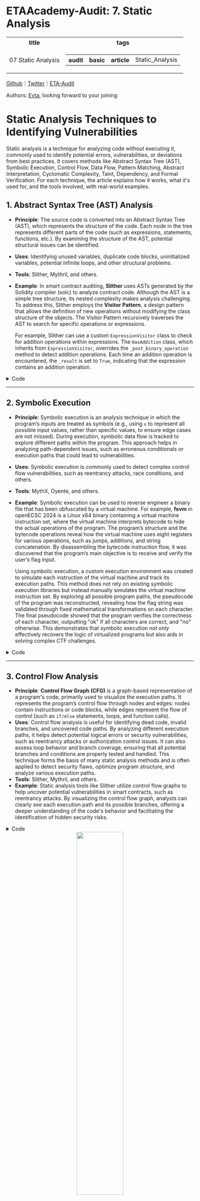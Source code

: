 # ETAAcademy-Audit: 7. Static Analysis

<table>
  <tr>
    <th>title</th>
    <th>tags</th>
  </tr>
  <tr>
    <td>07 Static Analysis</td>
    <td>
      <table>
        <tr>
          <th>audit</th>
          <th>basic</th>
          <th>article</th>
          <td>Static_Analysis</td>
        </tr>
      </table>
    </td>
  </tr>
</table>

[Github](https://github.com/ETAAcademy)｜[Twitter](https://twitter.com/ETAAcademy)｜[ETA-Audit](https://github.com/ETAAcademy/ETAAcademy-Audit)

Authors: [Evta](https://twitter.com/pwhattie), looking forward to your joining

# Static Analysis Techniques to Identifying Vulnerabilities

Static analysis is a technique for analyzing code without executing it, commonly used to identify potential errors, vulnerabilities, or deviations from best practices. It covers methods like Abstract Syntax Tree (AST), Symbolic Execution, Control Flow, Data Flow, Pattern Matching, Abstract Interpretation, Cyclomatic Complexity, Taint, Dependency, and Formal Verification. For each technique, the article explains how it works, what it's used for, and the tools involved, with real-world examples.

## 1. **Abstract Syntax Tree (AST) Analysis**

- **Principle**: The source code is converted into an Abstract Syntax Tree (AST), which represents the structure of the code. Each node in the tree represents different parts of the code (such as expressions, statements, functions, etc.). By examining the structure of the AST, potential structural issues can be identified.
- **Uses**: Identifying unused variables, duplicate code blocks, uninitialized variables, potential infinite loops, and other structural problems.
- **Tools**: Slither, Mythril, and others.
- **Example**: In smart contract auditing, **Slither** uses ASTs generated by the Solidity compiler (solc) to analyze contract code. Although the AST is a simple tree structure, its nested complexity makes analysis challenging. To address this, Slither employs the **Visitor Pattern**, a design pattern that allows the definition of new operations without modifying the class structure of the objects. The Visitor Pattern recursively traverses the AST to search for specific operations or expressions.

  For example, Slither can use a custom `ExpressionVisitor` class to check for addition operations within expressions. The `HasAddition` class, which inherits from `ExpressionVisitor`, overrides the `_post_binary_operation` method to detect addition operations. Each time an addition operation is encountered, the `_result` is set to `True`, indicating that the expression contains an addition operation.

<details><summary>Code</summary>

```solidity

from slither.visitors.expression.expression import ExpressionVisitor
from slither.core.expressions.binary_operation import BinaryOperationType

class HasAddition(ExpressionVisitor):

    def result(self):
        return self._result

    def _post_binary_operation(self, expression):
        if expression.type == BinaryOperationType.ADDITION:
            self._result = True

visitor = HasAddition(expression)
print(f'The expression {expression} has an addition: {visitor.result()}')

```

</details>

---

## 2. **Symbolic Execution**

- **Principle**: Symbolic execution is an analysis technique in which the program’s inputs are treated as symbols (e.g., using `x` to represent all possible input values, rather than specific values, to ensure edge cases are not missed). During execution, symbolic data flow is tracked to explore different paths within the program. This approach helps in analyzing path-dependent issues, such as erroneous conditionals or execution paths that could lead to vulnerabilities.
- **Uses**: Symbolic execution is commonly used to detect complex control flow vulnerabilities, such as reentrancy attacks, race conditions, and others.
- **Tools**: MythX, Oyente, and others.
- **Example**: Symbolic execution can be used to reverse engineer a binary file that has been obfuscated by a virtual machine. For example, **fsvm** in openECSC 2024 is a Linux x64 binary containing a virtual machine instruction set, where the virtual machine interprets bytecode to hide the actual operations of the program. The program’s structure and the bytecode operations reveal how the virtual machine uses eight registers for various operations, such as jumps, additions, and string concatenation. By disassembling the bytecode instruction flow, it was discovered that the program’s main objective is to receive and verify the user’s flag input.

  Using symbolic execution, a custom execution environment was created to simulate each instruction of the virtual machine and track its execution paths. This method does not rely on existing symbolic execution libraries but instead manually simulates the virtual machine instruction set. By exploring all possible program paths, the pseudocode of the program was reconstructed, revealing how the flag string was validated through fixed mathematical transformations on each character. The final pseudocode showed that the program verifies the correctness of each character, outputting "ok" if all characters are correct, and "no" otherwise. This demonstrates that symbolic execution not only effectively recovers the logic of virtualized programs but also aids in solving complex CTF challenges.

<details><summary>Code</summary>

```c++

// Linux x64 binary file
void* fsbase
    int64_t rax = *(fsbase + 0x28)
    if (argc != 2)
        std::ostream::operator<<(this: std::operator<<<std::char_traits<char> >(__out: std::operator<<<std::char_traits<char> >(__out: std::operator<<<std::char_traits<char> >)))
        exit(status: 1)
        noreturn
void var_228
std: :ifstream::ifstream(this: &var_228, __s: argv[1])
void var_128
if (std::ios::fail(this: &var_128) != 0)
    std::ostream::operator<<(this: std: :operator<<<std::char_traits<char> >(__out: std: :operator<<<std::char_traits<char> >(__out: std::operator<<<std::char_traits<char> >)))
    exit(status: 1)
    noreturn
mkdir("regs", 0x1c0)
interpret(&var_228)
void* var_258 = &regs
for (void* i = &regs; i != _ITM_deregisterTMCloneTable; i = i + 0x20)
    void var_248
    std::string::string(this: &var_248)
    remove(file: std: :string::c_str(this: &var_248))
    std::string::~string(this: &var_248)
system(line: "rmdir regs")
std::ifstream::~ifstream(this: &var_228)
if (rax == *(fsbase + 0x28))
    return 0
__stack_chk_fail()
noreturn

...

// pseudocode

#include <stdio.h>

int main(int argc, char* argv[]) {
	puts("flag:");
	char flag[29];
	scanf("%s", flag);
	if ((((-flag[0]) + 111) + (((-flag[1]) + 112) + (((-flag[2]) + 101) + (((-flag[3]) + 110) + (((-flag[4]) + 69) + (((-flag[5]) + 67) + (((-flag[6]) + 83) + (((-flag[7]) + 67) + (((-flag[8]) + 123) + (((-flag[9]) + 115) + (((-flag[10]) + 117) + (((-flag[11]) + 112) + (((-flag[12]) + 101) + (((-flag[13]) + 114) + (((-flag[14]) + 101) + (((-flag[15]) + 97) + (((-flag[16]) + 115) + (((-flag[17]) + 121) + (((-flag[18]) + 118) + (((-flag[19]) + 109) + (((-flag[20]) + 99) + (((-flag[21]) + 52) + (((-flag[22]) + 101) + (((-flag[23]) + 56) + (((-flag[24]) + 55) + (((-flag[25]) + 99) + (((-flag[26]) + 52) + (((-flag[27]) + 100) + ((-flag[28]) + 125))))))))))))))))))))))))))))) != "00000000000000000000000000000") {
		puts("no");
		return 0;
	} else {
		puts("ok");
		return 0;
	}
}

```

</details>

---

## 3. **Control Flow Analysis**

- **Principle**: **Control Flow Graph (CFG)** is a graph-based representation of a program's code, primarily used to visualize the execution paths. It represents the program’s control flow through nodes and edges: nodes contain instructions or code blocks, while edges represent the flow of control (such as `if/else` statements, loops, and function calls).
- **Uses**: Control flow analysis is useful for identifying dead code, invalid branches, and uncovered code paths. By analyzing different execution paths, it helps detect potential logical errors or security vulnerabilities, such as reentrancy attacks or authorization control issues. It can also assess loop behavior and branch coverage, ensuring that all potential branches and conditions are properly tested and handled. This technique forms the basis of many static analysis methods and is often applied to detect security flaws, optimize program structure, and analyze various execution paths.
- **Tools**: Slither, Mythril, and others.
- **Example**: Static analysis tools like Slither utilize control flow graphs to help uncover potential vulnerabilities in smart contracts, such as reentrancy attacks. By visualizing the control flow graph, analysts can clearly see each execution path and its possible branches, offering a deeper understanding of the code's behavior and facilitating the identification of hidden security risks.

<details><summary>Code</summary>

```solidity

function safeAdd(uint256 a, uint256 b) internal pure returns (uint256) {
    if (a + b <= a) {
        revert();
    }
    return a + b;
}

```

</details>

<div  align="center">
<img src="https://github.com/ETAAcademy/ETAAcademy-Images/blob/main/ETAAcademy-Audit/07_CFG.png?raw=true" width="50%" />
</div>

---

## 4. **Data Flow Analysis**

- **Principle**: Data flow analysis examines how data moves throughout a program, tracking the flow of variables and function parameters, and how they are manipulated. By analyzing how different inputs affect the program's state, this technique helps identify potential security issues.
- **Uses**: It is useful for detecting uninitialized variables, potential input validation errors, and data leakage issues, among others.
- **Tools**: Slither, MythX, and others.
- **Example**: Unlike abstract syntax trees (ASTs), data flow graphs focus on how data flows during program execution rather than the program's syntactical structure. In a data flow graph, nodes represent semantic elements that carry values during program execution. For example, in the expression `x || y`, the data flow graph has corresponding nodes for the subexpressions `x` and `y`, as well as the entire expression `x || y`. An edge from `x` to `x || y` represents the fact that the value of `x` can influence the value of `x || y`, while the edge from `y` to `x || y` indicates that `y`'s value may also affect the outcome of `x || y`.

  Data flow analysis aims to infer various information about the program or its segments, especially regarding the possible values of variables. By combining control flow graphs (CFGs) with lattice operations, data flow analysis can trace the possible values of variables at different points in the program, considering the influence of control flow and eventually reaching a fixed point (or convergence). During the analysis, mathematical tools such as sets, unions, and partially ordered sets (lattices) are used to represent and compute the potential values of variables. For example, assignments, control flow branches, and loops can all affect the inferred values of variables. In practice, when the possible values of a variable are too complex or infinite, analysis tools use `⊤` (top) to indicate an excess of information that cannot be computed precisely, and `⊥` (bottom) is used to represent a variable with no possible value when it is uninitialized.

  Data flow analysis is widely applied in program optimization, error detection, and refactoring, as it effectively uncovers potential programming errors or areas for improvement. It is especially valuable when dealing with complex control flow and data dependencies, providing insights into how variables and data interact across various program execution paths.

<details><summary>Code</summary>

```python

def example(n):
    x = 0
    # x is {0}
    if n > 0:
        x = 5
        # x is {5}
    else:
        x = 42
        # x is {42}
    # x is {5, 42}
    print(x)


def example_of_infinite_sets():
    x = 0  # x is {0}
    while condition():
        x += 1  # x is {0, 1, 2, …}
    print(x)  # x is {0, 1, 2, …}


def example_of_top_with_loop():
    x = 0  # x is {0}
    while condition():
        x += 1  # x is ⊤ (could be any value)
    print(x)  # x is ⊤


def example_of_top_without_loops(n):
    x = 0  # x is {0}
    if n == 0:
        x = 1
    elif n == 1:
        x = 9
    elif n == 2:
        x = 7
    else:
        x = 3
    # x is ⊤ (top set, because it's set to one of several possible values)
    print(x)


def example_of_bottom():
    x = None  # x is ⊥ (undefined value)
    x = 42  # x is {42}
    print(x)


```

</details>

<div  align="center">
<img src="https://github.com/ETAAcademy/ETAAcademy-Images/blob/main/ETAAcademy-Audit/07_DFA.png?raw=true" width="50%" />
</div>

---

## 5. **Pattern Matching**

- **Principle**: This method involves defining known vulnerability patterns (or "signatures") and matching them against the code. Tools will scan the source code based on predefined vulnerability patterns to identify potential security issues.
- **Uses**: Pattern matching is commonly used to detect well-known vulnerability patterns such as reentrancy attacks, integer overflow, and access control flaws.
- **Tools**: Slither, MythX, and others.
- **Example**: In traditional functional programming, pattern matching is mainly used to match algebraic data types, whereas object-oriented features like inheritance and information hiding are not directly supported by this approach. However, in recent years, languages like F# and Scala have incorporated pattern matching into object-oriented programming languages, allowing developers to use more powerful matching functionalities. Pattern matching works by checking whether an expression conforms to a given pattern. One of the most common forms is **type matching**, where the dynamic type of the expression is used to select the corresponding match pattern. For example, in Scala, code can use pattern matching to handle different types of arguments, returning a value if the argument is an instance of the `Something` type or returning an empty string if it is of type `None`.

  To improve efficiency, these languages often compile pattern matching into bytecode (such as MSIL or Java bytecode), where type matching is converted into type testing (`instanceof`) and type casting (`cast`). Additionally, compilers use static analysis to optimize the code and ensure that the type matching is exhaustive, avoiding unreachable code and unsafe type casts. For instance, by using sealed classes, compilers can infer that certain type matches will always succeed, optimizing the execution path and ensuring the safety of type conversions. These optimizations not only enhance performance but also strengthen the security of the program.

<details><summary>Code</summary>

```scala

abstract sealed class Option[T]
final case class Something[T](val y : T) extends Option[T]
final case object None extends Option[Nothing]

def extract [T](x : Option[T]) : String = x match {
	case Something(y) => return y.toString();
	case None => return ””;
}

...

String extract (Option x) {
  if(x instanceOf Something)
    return ((Something) x).y. toString ();
  else if (x instanceOf None)
      return ””;
    else throw new MatchError ();
}

```

</details>

---

## 6. **Abstract Interpretation**

- **Principle**: Abstract interpretation uses abstract models to simulate the behavior of a program, capturing its potential states. This method is commonly employed to detect issues like overflows, out-of-bounds accesses, or improper memory usage.
- **Uses**: It is particularly useful in detecting and analyzing security vulnerabilities in code, such as overflow, memory access violations, and other issues in smart contracts.
- **Tools**: Mythril, Slither, SmartCheck.
- **Example**: In mathematical logic, **completeness** is an important concept that refers to whether a proof system can prove all statements that are true under its semantics. For example, Gödel's completeness theorem shows that a proof system for first-order logic can prove all statements that are true in all models. For decision procedures in logic, we expect them to be **sound** (not incorrectly declaring false propositions as true) and **complete** (able to declare all true formulas as true). In abstract interpretation, completeness is often sacrificed, especially during global analysis. For instance, interval arithmetic is used for program safety analysis, but it cannot prove all situations completely. However, it can ensure that the results are safe.

  To improve efficiency, certain solving methods may intentionally introduce incompleteness, such as using widening operators to speed up the analysis, though this can increase uncertainty. Controlling this incompleteness is crucial both theoretically and practically, ensuring that analysis results are predictable and preventing analysis failures caused by small program variations. Therefore, the balance between completeness and incompleteness must be adjusted based on the specific needs and context.

  In abstract interpretation, even if the abstract domain is sufficiently precise, it is sometimes impossible to find the necessary invariants through a particular abstract interpretation method, leading to incomplete analysis results. For example, in a data flow program, using classical interval static analysis methods and widening operators may result in a calculated interval of `[0, ∞)` but fail to prove a specific assertion. However, by using a more precise interval like `[0, 42]`, the assertion can be proven correct. This demonstrates that the issue lies not with the abstract domain (the interval) itself but with the reasoning method (the widening operation).

  Additionally, an interesting property of widening operators in relational domains is that they typically do not commute with projections. Even if some additional variables have no impact on the original variables, adding these variables may still change the analysis result. For example, in a program involving two variables `i` and `j`, interval analysis can precisely calculate the possible values of `i`, while polyhedral analysis may lose some constraints due to widening, leading to reduced precision. This incompleteness can sometimes be addressed through hierarchical analysis methods, where more subsets of variables are gradually introduced to improve accuracy.

<details><summary>Code</summary>

```c++

i = 0;
while ( true ) {
	if ( trigger ()) {
		i = i +1;
		if (i > 42) i = 0;
	}
	assert (i < 1000);
}

i =0; j =0;
while ( true ) {
	if (*) i =0; else {i =1; j =0; }
	if (i ==0) j= j +1;
}

```

</details>

---

## 7. **Complexity Analysis**

- **Principle**: This technique analyzes the complexity of code, particularly the control flow complexity and data flow complexity. By calculating metrics like Cyclomatic Complexity or other complexity indicators, it evaluates the maintainability of the code and its potential risk for errors.
- **Uses**: Identifying overly complex code blocks to reduce the difficulty of auditing. Complex code tends to have a higher likelihood of errors, so reducing complexity helps improve code quality.
- **Tools**: Slither, SonarQube.
- **Example**: **Cyclomatic Complexity**, proposed by Thomas McCabe, is an important metric for measuring program complexity. It measures the number of independent execution paths in the program, providing a quantitative assessment of code complexity. It is commonly used to evaluate the testability, maintainability, and modification risks of a program. Cyclomatic Complexity is calculated using the control flow graph, where the nodes represent basic command blocks, and the edges represent control flow paths between those blocks. The formula is:

  M = E - N + 2P

  Where:

  - E represents the number of edges (paths),
  - N represents the number of nodes (blocks),
  - P represents the number of connected components (program components or functions).

  For a simple program without control flow statements, the Cyclomatic Complexity is 1. However, the complexity increases with conditional statements (e.g., `if` statements), as each condition creates multiple execution paths.

  For example, if the source code contains a single `if` statement, the Cyclomatic Complexity would be 2, because there are two possible paths: one if the condition is true and another if the condition is false. For more complex programs with loops and multiple conditions, the Cyclomatic Complexity increases significantly.

  Cyclomatic Complexity helps not only to analyze the logical complexity of code but also aids in designing test cases to cover all possible execution paths, ensuring the correctness of the program under different scenarios. A higher Cyclomatic Complexity usually means that the code is harder to understand and maintain. Therefore, developers should aim to keep the Cyclomatic Complexity low to reduce the probability of errors and enhance code quality.

<details><summary>Code</summary>

```python

A = 10
if B > C:
    A = B
else:
    A = C

print(A)
print(B)
print(C)

```

</details>

---

## 8. **Taint Analysis**

- **Principle**: Taint Analysis is a static analysis technique used to track and analyze how untrusted data (known as "taint") propagates through a program. Tainted data typically originates from unsafe or untrusted sources, such as user inputs or external system data. If this data is not properly validated or sanitized before influencing program execution, it can lead to security vulnerabilities such as injection attacks (e.g., SQL injection, Cross-Site Scripting (XSS), etc.).

- **Uses**: Taint Analysis is primarily used to track the propagation path of untrusted data to prevent injection attacks, such as SQL injection and XSS.

- **Tools**: Slither, MythX.

- **Example**: Taint Analysis can be used to quickly identify security vulnerabilities in APIs, especially by analyzing OWASP's crAPI. By tracking the flow of untrusted data through the program, Taint Analysis helps discover potential injection attacks and other security issues. To perform Taint Analysis, the first step is to obtain the source code or binary file of the API, and, if necessary, reverse engineer the binary to restore the readable source code. The core of the analysis focuses on identifying "sources" and "sinks": sources refer to data input points that can be controlled by an attacker, while sinks are functions or operations that process this data, often representing dangerous operations.

  By tracking the flow of data between sources and sinks, attackers can identify vulnerabilities and construct attack chains to exploit these flaws. Tools like **graudit** can automate the search for dangerous sinks in the code, leading to Taint Analysis that detects command injection vulnerabilities, ultimately allowing for remote code execution (RCE) attacks. This process not only helps identify common injection attacks but also uncovers deeper security issues, demonstrating the importance of Taint Analysis in API security assessments.

  For instance, with **crAPI**, tools like **graudit** can scan Java code to find potential dangerous functions (e.g., `exec()`), and analyze how it receives data from untrusted sources. By tracing the call paths of the `exec()` function, a potential command injection vulnerability can be found. Continuing to track the data flow, the analysis shows how user input can manipulate the parameters of `exec()`, eventually identifying an API endpoint that could be exploited by attackers. This process involves multiple steps using commands like `grep`, progressively analyzing the source code to pinpoint key areas, and revealing how manipulating the `conversion_params` parameter can trigger `exec()` to execute malicious commands.

<details><summary>Code</summary>

```java
public String executeBashCommand(String command) throws lOException {
    BufferedReader b = null;
    StringBuilder output;
    logger.info("Executing BASH command:\n ", command);
    Runtime r = Runtime.getRuntime();
    // Use bash -c so we can handle things like multi commands separated by ; and
    // things like quotes, $, I, and \. My tests show that command comes as
    // one argument to bash, so we do not need to quote it to make it one thing.
    // Also, exec may object if it does not have an executable file as the first thing,
    // so having bash here makes it happy provided bash is installed and in path.
    String[] commands = {"bash", "-c", command};
    try {
        Process p = r.exec(commands);

        p.waitFor();
        b = new BufferedReader(new InputStreamReader(p.getInputStream()));

        String line ="";
        output = new StringBuilder();
        while ((line = b.readLineO) ! = null) {
            output.append(line + "\n");
        }
        return (output != null ? String.valueOf(output) : "command not found")；
    } catch (Exception e) {
        logger.error("Failed to execute bash with command: " + command);
        e.printStackTrace();
    } finally {
        b.close();
    }
    return null;
}

```

</details>

---

### 9. **Dependency Analysis**

- **Principle**: Contract Dependency Analysis examines the relationships between smart contracts and their dependencies on other contracts. It checks for malicious contracts or unsafe external dependencies that could introduce vulnerabilities.

- **Uses**: Identifying potential risks in inter-contract dependencies, such as unsafe external calls or unauthorized access.

- **Tools**: Slither, MythX.

- **Example**: State reverting is a mechanism in Solidity used for error handling and access control. During transactions, if a condition is not met, the state revert mechanism restores the smart contract's state to its original state. However, recent security incidents have shown that in the implementation of state reverts, smart contracts might include vulnerable code patterns that attackers can exploit. By manipulating transaction errors, attackers could control critical states, allowing them to profit illegally or cause Denial-of-Service (DoS) attacks.

  In one example, the **TokenGame** contract allows players to mint tokens. The `MintToken` function decides whether to increase `SheepToken` or `WolfToken` based on a random number. However, attackers can exploit the **state revert** mechanism by manipulating the `WolfToken` state, causing some states in the contract to be reverted during execution. This allows attackers to gain unfair profits.

  Existing research mainly focuses on using symbolic analysis and fuzz testing to detect vulnerabilities caused by state reverts, but these methods often only cover one subtype of State Revert Vulnerabilities (SRVs), such as illegal profit or DoS attacks. Moreover, some methods (e.g., EOSafe and WASAI) are specifically designed for WASM languages and are not applicable to Solidity smart contracts. A more universal approach to detecting SRVs in Solidity smart contracts at the bytecode level is more fitting.

  The core challenge of this approach is to build a detailed State Dependency Graph (SDG) to determine which states could be manipulated by attackers. Current research can only infer limited state dependency information and is insufficient to fully support SRV detection. Therefore, two previously overlooked types of state dependencies need to be identified: **Assertion-Related State Dependencies (ASD)** and **Temporal State Dependencies (TSD)**. ASD refers to explicit dependencies related to access control statements such as assert, revert, and require, while TSD refers to dependencies caused by transactions (i.e., function calls), a unique feature of smart contracts. By analyzing smart contract bytecode and historical transactions, these important dependencies can be inferred to construct a detailed State Dependency Graph, which can then be used to detect SRVs.

  The key is to detect potential illegal profit attacks (e.g., randomly modifying state variables to gain unfair advantage) and DoS attacks (e.g., causing denial of service) by identifying state variables' uncertainty and lack of proper access control. The detection process includes finding SRV indicators, analyzing external contract entry tracing, and performing taint propagation to identify and report state variables affected by vulnerabilities. Through these three steps, SRV vulnerabilities can be effectively identified and reported, improving the security of smart contracts.

<details><summary>Code</summary>

```solidity

contract TokenGame {
 mapping ( address = > uint256 ) public SheepToken ;
 mapping ( address = > uint256 ) public WolfToken ;
 mapping ( address = > uint256 ) public Earning ;
 ...
 function MintToken ( address account ) public {
	 uint256 seed = ( random () >> 245) % 10;
	 if ( seed != 0) {
		 SheepToken [ account ]++;}
	 else {
		 WolfToken [ account ]++;} }

 function Withdraw ( address account , unit amount ) public {
	 require ( SheepToken [ account ] >0|| WolfToken [ account ] >0) ;
	 tranferForm ( address ( this ) , account , amount ) ; }

 function PlaytoEarn ( address account , unit tokenId )
public {
	 if( isWolf ( tokenTraits [ tokenId ]) )
		 Earning [ account ]= Earning [ account ]*(2 - Rate ) ; }
 ...
}

```

</details>

---

## 10. **Formal Verification**

- **Principle**: Formal verification uses mathematical models to prove the correctness of code. By proving that the program will perform as expected under all possible inputs, it ensures that no logical flaws exist. Although formal verification requires significant computational resources, it provides the strongest guarantees.
- **Uses**: To verify the correctness of contract logic and ensure that the contract does not exhibit undefined behavior or erroneous execution.
- **Tools**: K Framework, Certora, MythX.
- **Example**: The Asterinas project uses formal verification with the Verus tool, based on SMT (Satisfiability Modulo Theories), in a four-step process. First is **Code Import**, where the necessary Rust types and functions are imported into Verus, and any unverified complex dependencies are replaced with stubs or functional specifications. Next is **Preliminary Code Proof**, during which Verus conducts an initial analysis of the code, identifying potential errors or unsafe behavior, and adds preconditions to avoid issues like overflows, such as preventing `align` from being zero. Then comes **Specification**, where developers formalize the behavior of functions using boolean expressions or abstract models to ensure compliance with specific safety and functional requirements. If Verus cannot automatically prove these properties, assertions, lemmas, or additional preconditions are introduced to assist in verification. Finally, there is **Final Code Proof**, where complex loops or recursive functions are first outlined in a proof framework with placeholders marking parts to be proven, which are gradually filled in until the entire verification process is completed. Through this series of steps, the Asterinas project ensures the security and correctness of its code, particularly in low-level memory management and `unsafe` code areas in Rust, providing strong formal verification guarantees for the system.

  In the Asterinas project, the **Cursor API** verification is performed using Verus' relational proofs. The `Cursor` struct represents an abstraction for navigating through a page table, containing the current virtual address (`va`), page table level (`level`), and a set of locks (`guards`). To ensure the correctness of the `Cursor`, an abstract model, `ConcreteCursor`, is introduced, which consists of three important parts: `tree` (the model of the entire page table), `locked_subtree` (the current locked node and its subtree), and `path` (the index path from the root to the current node). The `Cursor::relate()` method is used to link the `Cursor` and `ConcreteCursor`, verifying their relationship to ensure consistency in information like the virtual address and level.

  During the verification process, for example, to verify the `Cursor::pop_level()` function, which moves the cursor up one level, a specification is defined to describe how the `pop_level()` function should operate: it removes the last index in the path and generates a new `ConcreteCursor`. Verus is then used to prove that after calling `pop_level()`, the new `Cursor` matches the expected `ConcreteCursor` as defined in the `pop_level_spec()` specification.

  Additionally, **Refinement Invariants** are fundamental to these proofs, ensuring consistency across different levels of the page table. The `PageTableTreeModel` describes the low-level memory management page table structure, while the `PageTableFlatModel` provides the mapping from virtual addresses to physical pages. We prove how specific models (like the tree structure) refine the flat model by maintaining invariants, thereby ensuring the correctness and safety of page table traversal. These invariant proofs ensure system safety, even in the presence of `unsafe` code.

<details><summary>Code</summary>

```rust

  pub struct Cursor<'a, M: PageTableMode> {
    guards: [Option<PageTableNode>; 4],
    level: PagingLevel,
    guard_level: PagingLevel,
    va: Vaddr,
    barrier_va: Range<Vaddr>,
}

pub tracked struct ConcreteCursor {
    pub tracked tree: PageTableTreeModel,
    pub tracked locked_subtree: PageTableNodeModel,
    pub tracked path: PageTableTreePathModel,
}

pub open spec fn relate(self, model: ConcreteCursor) -> bool
       recommends
           model.inv(),
   {
   &&& self.level == NR_LEVELS() - model.path.len()
   &&& self.va == model.path.vaddr()
   &&& self.relate_locked_region(model)
 }

 pub open spec fn pop_level_spec(self) -> ConcreteCursor {
    let (tail, popped) = self.path.inner.pop_tail();
    ConcreteCursor {
        path: PageTableTreePathModel {
            inner: popped
        },
        ..self
    }
}

fn pop_level(&mut self, Tracked(model): Tracked<&ConcreteCursor>)
    requires
        old(self).inv(),
        model.inv(),
        old(self).relate(*model),
        // ...
    ensures
        self.inv(),
        self.relate(model.pop_level_spec()),
{
    // ...
}

```

</details>

---

<div  align="center">
<img src="https://github.com/ETAAcademy/ETAAcademy-Images/blob/main/ETAAcademy-Audit/07_static_analysis.gif?raw=true" width="50%" />
</div>
